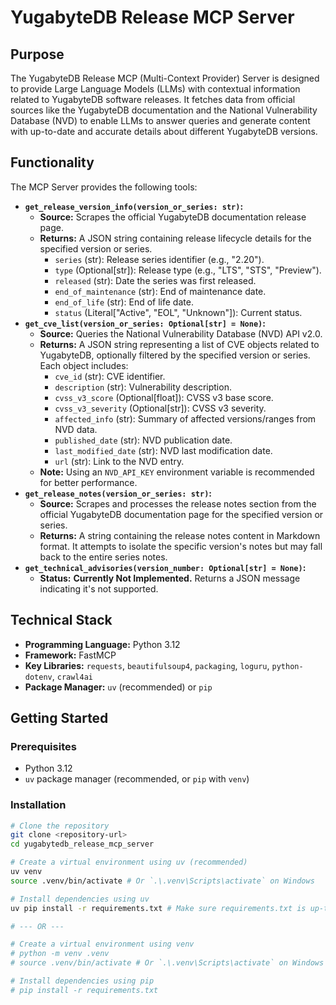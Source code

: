 # YugabyteDB Release MCP Server

## Purpose

The YugabyteDB Release MCP (Multi-Context Provider) Server is designed to provide Large Language Models (LLMs) with contextual information related to YugabyteDB software releases. It fetches data from official sources like the YugabyteDB documentation and the National Vulnerability Database (NVD) to enable LLMs to answer queries and generate content with up-to-date and accurate details about different YugabyteDB versions.

## Functionality

The MCP Server provides the following tools:

*   **`get_release_version_info(version_or_series: str)`:**
    *   **Source:** Scrapes the official YugabyteDB documentation release page.
    *   **Returns:** A JSON string containing release lifecycle details for the specified version or series.
        *   `series` (str): Release series identifier (e.g., "2.20").
        *   `type` (Optional[str]): Release type (e.g., "LTS", "STS", "Preview").
        *   `released` (str): Date the series was first released.
        *   `end_of_maintenance` (str): End of maintenance date.
        *   `end_of_life` (str): End of life date.
        *   `status` (Literal["Active", "EOL", "Unknown"]): Current status.
*   **`get_cve_list(version_or_series: Optional[str] = None)`:**
    *   **Source:** Queries the National Vulnerability Database (NVD) API v2.0.
    *   **Returns:** A JSON string representing a list of CVE objects related to YugabyteDB, optionally filtered by the specified version or series. Each object includes:
        *   `cve_id` (str): CVE identifier.
        *   `description` (str): Vulnerability description.
        *   `cvss_v3_score` (Optional[float]): CVSS v3 base score.
        *   `cvss_v3_severity` (Optional[str]): CVSS v3 severity.
        *   `affected_info` (str): Summary of affected versions/ranges from NVD data.
        *   `published_date` (str): NVD publication date.
        *   `last_modified_date` (str): NVD last modification date.
        *   `url` (str): Link to the NVD entry.
    *   **Note:** Using an `NVD_API_KEY` environment variable is recommended for better performance.
*   **`get_release_notes(version_or_series: str)`:**
    *   **Source:** Scrapes and processes the release notes section from the official YugabyteDB documentation page for the specified version or series.
    *   **Returns:** A string containing the release notes content in Markdown format. It attempts to isolate the specific version's notes but may fall back to the entire series notes.
*   **`get_technical_advisories(version_number: Optional[str] = None)`:**
    *   **Status:** **Currently Not Implemented.** Returns a JSON message indicating it's not supported.

## Technical Stack

*   **Programming Language:** Python 3.12
*   **Framework:** FastMCP
*   **Key Libraries:** `requests`, `beautifulsoup4`, `packaging`, `loguru`, `python-dotenv`, `crawl4ai`
*   **Package Manager:** `uv` (recommended) or `pip`

## Getting Started

### Prerequisites

*   Python 3.12
*   `uv` package manager (recommended, or `pip` with `venv`)

### Installation

```bash
# Clone the repository
git clone <repository-url>
cd yugabytedb_release_mcp_server

# Create a virtual environment using uv (recommended)
uv venv
source .venv/bin/activate # Or `.\.venv\Scripts\activate` on Windows

# Install dependencies using uv
uv pip install -r requirements.txt # Make sure requirements.txt is up-to-date

# --- OR ---

# Create a virtual environment using venv
# python -m venv .venv
# source .venv/bin/activate # Or `.\.venv\Scripts\activate` on Windows

# Install dependencies using pip
# pip install -r requirements.txt
